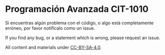 # Programación Avanzada CIT-1010

Si encuentras algún problema con el código, o algo está completamente erróneo,
por favor notifícalo como un issue.


If you find any bug, or a statement which is wrong, please request an issue.


All content and materials under [CC-BY-SA-4.0](https://creativecommons.org/licenses/by-nc-sa/4.0/).